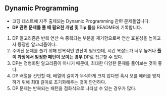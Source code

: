 ## Dynamic Programming
- 코딩 테스트에 자주 출제되는 Dynamic Programming 관련 문제들입니다.
- **DP 관련 문제를 풀 때 필요한 개념 및 Tip 들**을 README에 기록합니다.
1. DP 알고리즘은 반복 연산 속 중복되는 부분을 제거함으로써 연산 효율성을 높이고자 등장한 알고리즘이다.
2. 주어진 문제를 풀기 위해 반복적인 연산이 필요한데, 시간 복잡도가 너무 높거나 **풀이 과정에서 일정한 패턴이 보이는 경우** DP로 접근할 수 있다.
3. DP는 정형화된 알고리즘이 아니기 때문에, 최대한 다양한 문제를 풀어보는 것이 좋다.
4. DP 배열을 선언할 때, 배열의 길이가 무식하게 크지 않다면 혹시 모를 에러를 방지하기 위해 최대 길이로 초기화해주는 것이 안전하다.
5. DP 문제는 반복되는 패턴을 점화식으로 나타낼 수 있는 경우가 많다.